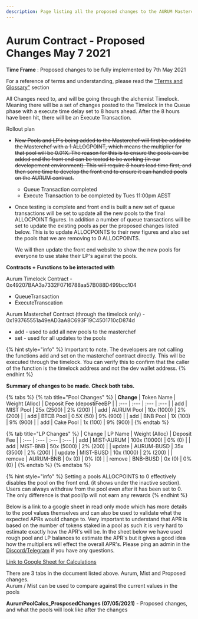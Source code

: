```yaml
---
description: Page listing all the proposed changes to the AURUM Masterchef contract.
---
```


# Aurum Contract - Proposed Changes May 7 2021

**Time Frame** : Proposed changes to be fully implemented by 7th May 2021

For a reference of terms and understanding, please read the ["Terms and Glossary"](../help-and-faq/terms-and-glossary.md) section

All Changes need to, and will be going through the alchemist Timelock. Meaning there will be a set of changes posted to the Timelock in the Queue phase with a execute time delay set to 8 hours ahead. After the 8 hours have been hit, there will be an Execute Transaction.

Rollout plan

* ~~New Pools and LP's being added to the Masterchef will first be added to the Masterchef with a 1 ALLOCPOINT, which means the multiplier for that pool will be 0.01X. The reason for this is to ensure the pools can be added and the front end can be tested to be working \(in our developement environment\). This will require 8 hours lead time first, and then some time to develop the front end to ensure it can handled pools on the AURUM contract.~~
  * Queue Transaction completed 
  * Execute Transaction to be completed by Tues 11:00pm AEST
* Once testing is complete and front end is built a new set of queue transactions will be set to update all the new pools to the final ALLOCPOINT figures. In addition a number of queue transactions will be set to update the existing pools as per the proposed changes listed below. This is to update ALLOCPOINTS to their new figures and also set the pools that we are removing to 0 ALLOCPOINTS.

  We will then update the front end website to show the new pools for everyone to use stake their LP's against the pools. 

**Contracts + Functions to be interacted with** 

Aurum Timelock Contract - 0x49207BAA3a7332F0716788aa57B088D499bcc104

* QueueTransaction 
* ExecuteTranscation

Aurum Masterchef Contract  \(through the timelock only\) - 0x193765551a49eAD3aA8C693F19C4501710cD874d

* add - used to add all new pools to the masterchef
* set - used for all updates to the pools

{% hint style="info" %}
Important to note. The developers are not calling the functions add and set on the masterchef contract directly. This will be executed through the timelock. You can verify this to confirm that the caller of the function is the timelock address and not the dev wallet address. 
{% endhint %}

**Summary of changes to be made.  Check both tabs.** 

{% tabs %}
{% tab title="Pool Changes" %}
| **Change** | Token Name | Weight \(Alloc\) | Deposit Fee  \(depostiFeeBP |
| :--- | :--- | :--- | :--- |
| add | MIST Pool | 25x \(2500\) | 2% \(200\) |
| add | AURUM Pool | 10x \(1000\) | 2% \(200\) |
| add | BTCB Pool | 0.5X \(50\) | 9% \(900\) |
| add | BNB Pool | 1X \(100\) | 9% \(900\) |
| add | Cake Pool | 1x \(100\) | 9% \(900\) |
{% endtab %}

{% tab title="LP Changes" %}
| Change | LP Name | Weight \(Alloc\) | Deposit Fee |
| :--- | :--- | :--- | :--- |
| add | MIST-AURUM | 100x \(10000\) | 0% \(0\) |
| add | MIST-BNB | 50x \(5000\) | 2% \(200\) |
| update | AURUM-BUSD | 35x \(3500\) | 2% \(200\) |
| update | MIST-BUSD | 10x \(1000\) | 2% \(200\) |
| remove | AURUM-BNB | 0x \(0\) | 0% \(0\) |
| remove | BNB-BUSD | 0x \(0\) | 0% \(0\) |
{% endtab %}
{% endtabs %}

{% hint style="info" %}
Setting a pools ALLOCPOINTS to 0 effectively disables the pool on the front end. \(it shows under the inactive section\). Users can always withdraw from the pool even after it has been set to 0. The only difference is that pool/lp will not earn any rewards
{% endhint %}

Below is a link to a google sheet in read only mode which has more details to the pool values themselves and can also be used to validate what the expected APRs would change to. Very important to understand that APR is based on the number of tokens staked in a pool as such it is very hard to estimate exactly how the APR's will be. In the sheet below we have used rough pool and LP balances to estimate the APR's but it gives a good idea how the multipliers will effect the overall APR's. Please ping an admin in the [Discord/Telegram](../community/socials.md) if you have any questions. 

[Link to Google Sheet for Calculations](https://docs.google.com/spreadsheets/d/1Y2Kn1ehd6yjN0oX6MtivfG8hNmTb-fpVWobr2DftUDU/edit?usp=sharing)

There are 3 tabs in the document listed above. Aurum, Mist and Proposed changes.   
Aurum / Mist can be used to compare against the current values in the pools

**AurumPoolCalcs\_ProsposedChanges \(07/05/2021\)** - Proposed changes, and what the pools will look like after the changes

